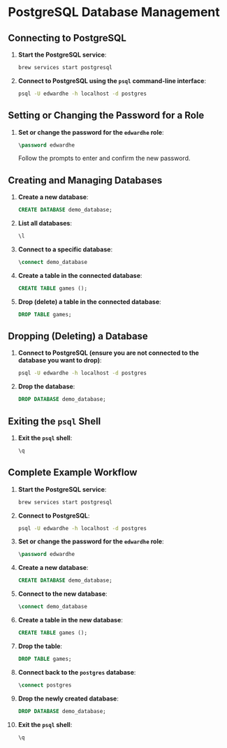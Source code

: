 # PostgreSQL Database Management

## Connecting to PostgreSQL

1. **Start the PostgreSQL service**:
   ```sh
   brew services start postgresql
   ```

2. **Connect to PostgreSQL using the `psql` command-line interface**:
   ```sh
   psql -U edwardhe -h localhost -d postgres
   ```

## Setting or Changing the Password for a Role

1. **Set or change the password for the `edwardhe` role**:
   ```sql
   \password edwardhe
   ```
   Follow the prompts to enter and confirm the new password.

## Creating and Managing Databases

1. **Create a new database**:
   ```sql
   CREATE DATABASE demo_database;
   ```

2. **List all databases**:
   ```sql
   \l
   ```

3. **Connect to a specific database**:
   ```sql
   \connect demo_database
   ```

4. **Create a table in the connected database**:
   ```sql
   CREATE TABLE games ();
   ```

5. **Drop (delete) a table in the connected database**:
   ```sql
   DROP TABLE games;
   ```

## Dropping (Deleting) a Database

1. **Connect to PostgreSQL (ensure you are not connected to the database you want to drop)**:
   ```sh
   psql -U edwardhe -h localhost -d postgres
   ```

2. **Drop the database**:
   ```sql
   DROP DATABASE demo_database;
   ```

## Exiting the `psql` Shell

1. **Exit the `psql` shell**:
   ```sql
   \q
   ```

## Complete Example Workflow

1. **Start the PostgreSQL service**:
   ```sh
   brew services start postgresql
   ```

2. **Connect to PostgreSQL**:
   ```sh
   psql -U edwardhe -h localhost -d postgres
   ```

3. **Set or change the password for the `edwardhe` role**:
   ```sql
   \password edwardhe
   ```

4. **Create a new database**:
   ```sql
   CREATE DATABASE demo_database;
   ```

5. **Connect to the new database**:
   ```sql
   \connect demo_database
   ```

6. **Create a table in the new database**:
   ```sql
   CREATE TABLE games ();
   ```

7. **Drop the table**:
   ```sql
   DROP TABLE games;
   ```

8. **Connect back to the `postgres` database**:
   ```sql
   \connect postgres
   ```

9. **Drop the newly created database**:
   ```sql
   DROP DATABASE demo_database;
   ```

10. **Exit the `psql` shell**:
    ```sql
    \q
    ```